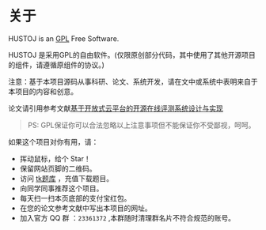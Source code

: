 # 关于


HUSTOJ is an [GPL](https://github.com/zhblue/hustoj/blob/master/trunk/web/gpl-2.0.txt) Free Software.

HUSTOJ 是采用GPL的自由软件。(仅限原创部分代码，其中使用了其他开源项目的组件，请遵循原组件的协议。)

注意：基于本项目源码从事科研、论文、系统开发，请在文中或系统中表明来自于本项目的内容和创意。

论文请引用参考文献[基于开放式云平台的开源在线评测系统设计与实现](http://kns.cnki.net/KCMS/detail/detail.aspx?dbcode=CJFQ&dbname=CJFD2012&filename=JSJA2012S3088)

> PS: GPL保证你可以合法忽略以上注意事项但不能保证你不受鄙视，呵呵。

如果这个项目对你有用，请：

* 挥动鼠标，给个 Star！
* 保留网站页脚的二维码。
* 访问 [tk题库](http://tk.hustoj.com) ，充值下载题目。
* 向同学同事推荐这个项目。
* 每天扫一扫本页底部的支付宝红包。
* 在您的论文参考文献中写出本项目的网址。
* 加入官方 QQ 群 ：`23361372` ,本群随时清理群名片不符合规范的账号。
